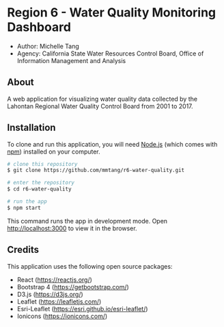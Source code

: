 # Region 6 - Water Quality Monitoring Dashboard

- Author: Michelle Tang
- Agency: California State Water Resources Control Board, Office of Information Management and Analysis

## About

A web application for visualizing water quality data collected by the Lahontan Regional Water Quality Control Board from 2001 to 2017.

## Installation

To clone and run this application, you will need [Node.js](https://nodejs.org/en/) (which comes with [npm](https://www.npmjs.com/)) installed on your computer. 

```bash
# clone this repository
$ git clone https://github.com/mmtang/r6-water-quality.git

# enter the repository
$ cd r6-water-quality

# run the app
$ npm start
```

This command runs the app in development mode. Open [http://localhost:3000](http://localhost:3000) to view it in the browser.

## Credits

This application uses the following open source packages:

- React (https://reactjs.org/)
- Bootstrap 4 (https://getbootstrap.com/)
- D3.js (https://d3js.org/)
- Leaflet (https://leafletjs.com/)
- Esri-Leaflet (https://esri.github.io/esri-leaflet/)
- Ionicons (https://ionicons.com/)